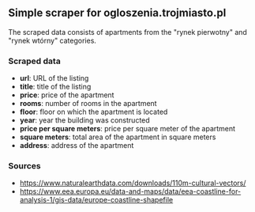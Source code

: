 ## Simple scraper for ogloszenia.trojmiasto.pl

The scraped data consists of apartments from the "rynek pierwotny" and "rynek wtórny" categories.

### Scraped data

- **url**: URL of the listing
- **title**: title of the listing
- **price**: price of the apartment
- **rooms**: number of rooms in the apartment
- **floor**: floor on which the apartment is located
- **year**: year the building was constructed
- **price per square meters**: price per square meter of the apartment
- **square meters**: total area of the apartment in square meters
- **address**: address of the apartment


### Sources
* https://www.naturalearthdata.com/downloads/110m-cultural-vectors/
* https://www.eea.europa.eu/data-and-maps/data/eea-coastline-for-analysis-1/gis-data/europe-coastline-shapefile